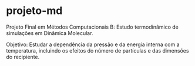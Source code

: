 # projeto-md
Projeto Final em Métodos Computacionais B: Estudo termodinâmico de simulações em Dinâmica Molecular. 

Objetivo: Estudar a dependência da pressão e da energia interna com a temperatura, incluindo os efeitos do número de partículas e das dimensões do recipiente.
